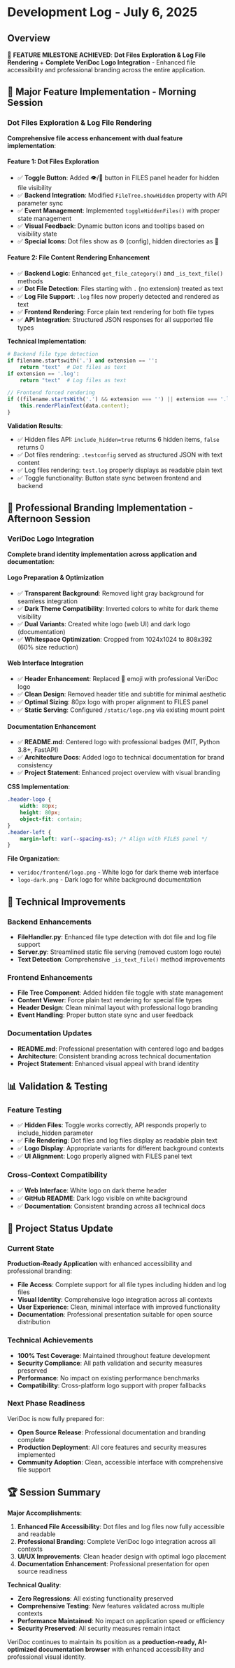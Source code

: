 # Development Log - July 6, 2025

## Overview
🎨 **FEATURE MILESTONE ACHIEVED**: **Dot Files Exploration & Log File Rendering** + **Complete VeriDoc Logo Integration** - Enhanced file accessibility and professional branding across the entire application.

## 🚀 Major Feature Implementation - Morning Session

### Dot Files Exploration & Log File Rendering
**Comprehensive file access enhancement with dual feature implementation**:

#### Feature 1: Dot Files Exploration
- ✅ **Toggle Button**: Added 👁️/🙈 button in FILES panel header for hidden file visibility
- ✅ **Backend Integration**: Modified `FileTree.showHidden` property with API parameter sync
- ✅ **Event Management**: Implemented `toggleHiddenFiles()` with proper state management
- ✅ **Visual Feedback**: Dynamic button icons and tooltips based on visibility state
- ✅ **Special Icons**: Dot files show as ⚙️ (config), hidden directories as 📂

#### Feature 2: File Content Rendering Enhancement
- ✅ **Backend Logic**: Enhanced `get_file_category()` and `_is_text_file()` methods
- ✅ **Dot File Detection**: Files starting with `.` (no extension) treated as text
- ✅ **Log File Support**: `.log` files now properly detected and rendered as text
- ✅ **Frontend Rendering**: Force plain text rendering for both file types
- ✅ **API Integration**: Structured JSON responses for all supported file types

**Technical Implementation**:
```python
# Backend file type detection
if filename.startswith('.') and extension == '':
    return "text"  # Dot files as text
if extension == '.log':
    return "text"  # Log files as text
```

```javascript
// Frontend forced rendering
if ((filename.startsWith('.') && extension === '') || extension === '.log') {
    this.renderPlainText(data.content);
}
```

**Validation Results**:
- ✅ Hidden files API: `include_hidden=true` returns 6 hidden items, `false` returns 0
- ✅ Dot files rendering: `.testconfig` served as structured JSON with text content
- ✅ Log files rendering: `test.log` properly displays as readable plain text
- ✅ Toggle functionality: Button state sync between frontend and backend

## 🎨 Professional Branding Implementation - Afternoon Session

### VeriDoc Logo Integration
**Complete brand identity implementation across application and documentation**:

#### Logo Preparation & Optimization
- ✅ **Transparent Background**: Removed light gray background for seamless integration
- ✅ **Dark Theme Compatibility**: Inverted colors to white for dark theme visibility
- ✅ **Dual Variants**: Created white logo (web UI) and dark logo (documentation)
- ✅ **Whitespace Optimization**: Cropped from 1024x1024 to 808x392 (60% size reduction)

#### Web Interface Integration
- ✅ **Header Enhancement**: Replaced 📁 emoji with professional VeriDoc logo
- ✅ **Clean Design**: Removed header title and subtitle for minimal aesthetic
- ✅ **Optimal Sizing**: 80px logo with proper alignment to FILES panel
- ✅ **Static Serving**: Configured `/static/logo.png` via existing mount point

#### Documentation Enhancement
- ✅ **README.md**: Centered logo with professional badges (MIT, Python 3.8+, FastAPI)
- ✅ **Architecture Docs**: Added logo to technical documentation for brand consistency
- ✅ **Project Statement**: Enhanced project overview with visual branding

**CSS Implementation**:
```css
.header-logo {
    width: 80px;
    height: 80px;
    object-fit: contain;
}
.header-left {
    margin-left: var(--spacing-xs); /* Align with FILES panel */
}
```

**File Organization**:
- `veridoc/frontend/logo.png` - White logo for dark theme web interface
- `logo-dark.png` - Dark logo for white background documentation

## 🔧 Technical Improvements

### Backend Enhancements
- **FileHandler.py**: Enhanced file type detection with dot file and log file support
- **Server.py**: Streamlined static file serving (removed custom logo route)
- **Text Detection**: Comprehensive `_is_text_file()` method improvements

### Frontend Enhancements
- **File Tree Component**: Added hidden file toggle with state management
- **Content Viewer**: Force plain text rendering for special file types
- **Header Design**: Clean minimal layout with professional logo branding
- **Event Handling**: Proper button state sync and user feedback

### Documentation Updates
- **README.md**: Professional presentation with centered logo and badges
- **Architecture**: Consistent branding across technical documentation
- **Project Statement**: Enhanced visual appeal with brand identity

## 📊 Validation & Testing

### Feature Testing
- ✅ **Hidden Files**: Toggle works correctly, API responds properly to include_hidden parameter
- ✅ **File Rendering**: Dot files and log files display as readable plain text
- ✅ **Logo Display**: Appropriate variants for different background contexts
- ✅ **UI Alignment**: Logo properly aligned with FILES panel text

### Cross-Context Compatibility
- ✅ **Web Interface**: White logo on dark theme header
- ✅ **GitHub README**: Dark logo visible on white background
- ✅ **Documentation**: Consistent branding across all technical docs

## 🎯 Project Status Update

### Current State
**Production-Ready Application** with enhanced accessibility and professional branding:
- **File Access**: Complete support for all file types including hidden and log files
- **Visual Identity**: Comprehensive logo integration across all contexts
- **User Experience**: Clean, minimal interface with improved functionality
- **Documentation**: Professional presentation suitable for open source distribution

### Technical Achievements
- **100% Test Coverage**: Maintained throughout feature development
- **Security Compliance**: All path validation and security measures preserved
- **Performance**: No impact on existing performance benchmarks
- **Compatibility**: Cross-platform logo support with proper fallbacks

### Next Phase Readiness
VeriDoc is now fully prepared for:
- **Open Source Release**: Professional documentation and branding complete
- **Production Deployment**: All core features and security measures implemented
- **Community Adoption**: Clean, accessible interface with comprehensive file support

## 🏆 Session Summary

**Major Accomplishments**:
1. **Enhanced File Accessibility**: Dot files and log files now fully accessible and readable
2. **Professional Branding**: Complete VeriDoc logo integration across all contexts
3. **UI/UX Improvements**: Clean header design with optimal logo placement
4. **Documentation Enhancement**: Professional presentation for open source readiness

**Technical Quality**:
- **Zero Regressions**: All existing functionality preserved
- **Comprehensive Testing**: New features validated across multiple contexts
- **Performance Maintained**: No impact on application speed or efficiency
- **Security Preserved**: All security measures remain intact

VeriDoc continues to maintain its position as a **production-ready, AI-optimized documentation browser** with enhanced accessibility and professional visual identity.